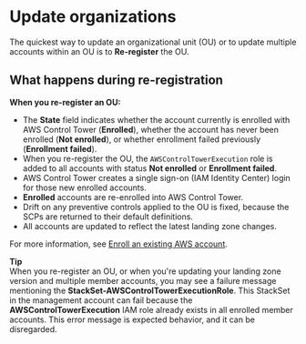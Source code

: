 # Update organizations<a name="ou-updates"></a>

The quickest way to update an organizational unit \(OU\) or to update multiple accounts within an OU is to **Re\-register** the OU\.

## What happens during re\-registration<a name="effects-of-re-registering"></a>

**When you re\-register an OU:**
+ The **State** field indicates whether the account currently is enrolled with AWS Control Tower \(**Enrolled**\), whether the account has never been enrolled \(**Not enrolled**\), or whether enrollment failed previously \(**Enrollment failed**\)\.
+ When you re\-register the OU, the `AWSControlTowerExecution` role is added to all accounts with status **Not enrolled** or **Enrollment failed**\.
+ AWS Control Tower creates a single sign\-on \(IAM Identity Center\) login for those new enrolled accounts\.
+ **Enrolled** accounts are re\-enrolled into AWS Control Tower\.
+ Drift on any preventive controls applied to the OU is fixed, because the SCPs are returned to their default definitions\.
+ All accounts are updated to reflect the latest landing zone changes\.

For more information, see [Enroll an existing AWS account](enroll-account.md)\.

**Tip**  
When you re\-register an OU, or when you're updating your landing zone version and multiple member accounts, you may see a failure message mentioning the **StackSet\-AWSControlTowerExecutionRole**\. This StackSet in the management account can fail because the **AWSControlTowerExecution** IAM role already exists in all enrolled member accounts\. This error message is expected behavior, and it can be disregarded\.